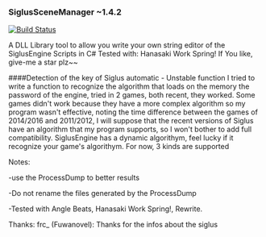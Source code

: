 ### SiglusSceneManager ~1.4.2
[![Build Status](https://travis-ci.org/ForumHulp/pageaddon.svg?branch=master)](http://katawa.url.ph)

A DLL Library tool to allow you write your own string editor of the SiglusEngine Scripts in C#
Tested with: Hanasaki Work Spring!
If You like, give-me a star plz~~


####Detection of the key of Siglus automatic - Unstable function
I tried to write a function to recognize the algorithm that loads on the memory the password of the engine, tried in 2 games, both recent, they worked. 
Some games didn't work because they have a more complex algorithm so my program wasn't effective, noting the time difference 
between the games of 2014/2016 and 2011/2012, I will suppose that the recent versions of Siglus have an algorithm that my program supports, so I won't 
bother to add full compatibility.
SiglusEngine has a dynamic algorithym, feel lucky if it recognize your game's algorithym. For now, 3 kinds are supported

Notes:

-use the ProcessDump to better results

-Do not rename the files generated by the ProcessDump

-Tested with Angle Beats, Hanasaki Work Spring!, Rewrite.


Thanks:
frc_ (Fuwanovel): Thanks for the infos about the siglus
